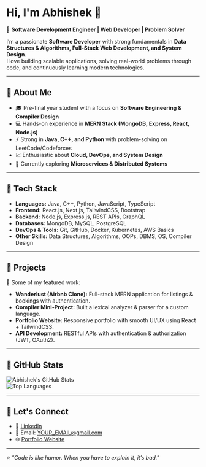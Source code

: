 # Hi, I'm Abhishek 👋

🚀 **Software Development Engineer | Web Developer | Problem Solver**

I’m a passionate **Software Developer** with strong fundamentals in **Data Structures & Algorithms, Full-Stack Web Development, and System Design**.  
I love building scalable applications, solving real-world problems through code, and continuously learning modern technologies.  

---

## 🔹 About Me
- 🎓 Pre-final year student with a focus on **Software Engineering & Compiler Design**  
- 💻 Hands-on experience in **MERN Stack (MongoDB, Express, React, Node.js)**  
- ⚡ Strong in **Java, C++, and Python** with problem-solving on LeetCode/Codeforces  
- 📈 Enthusiastic about **Cloud, DevOps, and System Design**  
- 🌱 Currently exploring **Microservices & Distributed Systems**

---

## 🔹 Tech Stack
- **Languages:** Java, C++, Python, JavaScript, TypeScript  
- **Frontend:** React.js, Next.js, TailwindCSS, Bootstrap  
- **Backend:** Node.js, Express.js, REST APIs, GraphQL  
- **Databases:** MongoDB, MySQL, PostgreSQL  
- **DevOps & Tools:** Git, GitHub, Docker, Kubernetes, AWS Basics  
- **Other Skills:** Data Structures, Algorithms, OOPs, DBMS, OS, Compiler Design  

---

## 🔹 Projects
🚀 Some of my featured work:  
- **Wanderlust (Airbnb Clone):** Full-stack MERN application for listings & bookings with authentication.  
- **Compiler Mini-Project:** Built a lexical analyzer & parser for a custom language.  
- **Portfolio Website:** Responsive portfolio with smooth UI/UX using React + TailwindCSS.  
- **API Development:** RESTful APIs with authentication & authorization (JWT, OAuth2).  

---

## 🔹 GitHub Stats
![Abhishek's GitHub Stats](https://github-readme-stats.vercel.app/api?username=YOUR_GITHUB_USERNAME&show_icons=true&theme=tokyonight)  
![Top Languages](https://github-readme-stats.vercel.app/api/top-langs/?username=YOUR_GITHUB_USERNAME&layout=compact&theme=tokyonight)

---

## 🔹 Let's Connect
- 💼 [LinkedIn](https://www.linkedin.com/in/YOUR-LINKEDIN)  
- 📧 Email: YOUR_EMAIL@gmail.com  
- 🌐 [Portfolio Website](https://your-portfolio-link.com)  

---

⭐️ *"Code is like humor. When you have to explain it, it’s bad."*  
